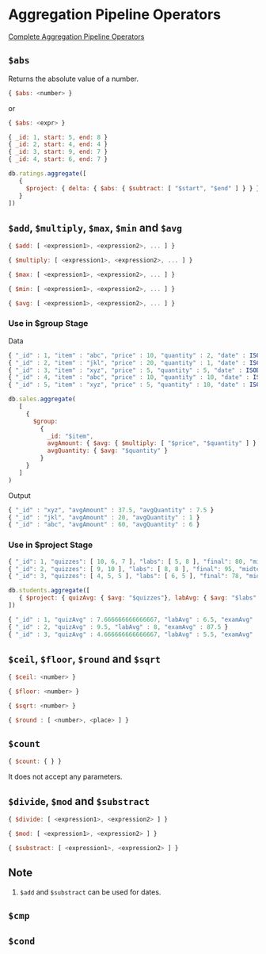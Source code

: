 # **Aggregation Pipeline Operators**

[Complete Aggregation Pipeline Operators](https://www.mongodb.com/docs/manual/reference/operator/aggregation/)

## **```$abs```**
Returns the absolute value of a number.

~~~js
{ $abs: <number> }
~~~
or
~~~js
{ $abs: <expr> }
~~~

~~~js
{ _id: 1, start: 5, end: 8 }
{ _id: 2, start: 4, end: 4 }
{ _id: 3, start: 9, end: 7 }
{ _id: 4, start: 6, end: 7 }
~~~

~~~js
db.ratings.aggregate([
   {
     $project: { delta: { $abs: { $subtract: [ "$start", "$end" ] } } }
   }
])
~~~

## **```$add```, ```$multiply```, ```$max```, ```$min``` and ```$avg```**

~~~js
{ $add: [ <expression1>, <expression2>, ... ] }
~~~

~~~js
{ $multiply: [ <expression1>, <expression2>, ... ] }
~~~

~~~js
{ $max: [ <expression1>, <expression2>, ... ] }
~~~

~~~js
{ $min: [ <expression1>, <expression2>, ... ] }
~~~

~~~js
{ $avg: [ <expression1>, <expression2>, ... ] }
~~~

### **Use in $group Stage**

Data
~~~js
{ "_id" : 1, "item" : "abc", "price" : 10, "quantity" : 2, "date" : ISODate("2014-01-01T08:00:00Z") }
{ "_id" : 2, "item" : "jkl", "price" : 20, "quantity" : 1, "date" : ISODate("2014-02-03T09:00:00Z") }
{ "_id" : 3, "item" : "xyz", "price" : 5, "quantity" : 5, "date" : ISODate("2014-02-03T09:05:00Z") }
{ "_id" : 4, "item" : "abc", "price" : 10, "quantity" : 10, "date" : ISODate("2014-02-15T08:00:00Z") }
{ "_id" : 5, "item" : "xyz", "price" : 5, "quantity" : 10, "date" : ISODate("2014-02-15T09:12:00Z") }
~~~

~~~js
db.sales.aggregate(
   [
     {
       $group:
         {
           _id: "$item",
           avgAmount: { $avg: { $multiply: [ "$price", "$quantity" ] } },
           avgQuantity: { $avg: "$quantity" }
         }
     }
   ]
)
~~~

Output

~~~js
{ "_id" : "xyz", "avgAmount" : 37.5, "avgQuantity" : 7.5 }
{ "_id" : "jkl", "avgAmount" : 20, "avgQuantity" : 1 }
{ "_id" : "abc", "avgAmount" : 60, "avgQuantity" : 6 }
~~~



### **Use in $project Stage**

~~~js
{ "_id": 1, "quizzes": [ 10, 6, 7 ], "labs": [ 5, 8 ], "final": 80, "midterm": 75 }
{ "_id": 2, "quizzes": [ 9, 10 ], "labs": [ 8, 8 ], "final": 95, "midterm": 80 }
{ "_id": 3, "quizzes": [ 4, 5, 5 ], "labs": [ 6, 5 ], "final": 78, "midterm": 70 }
~~~

~~~js
db.students.aggregate([
   { $project: { quizAvg: { $avg: "$quizzes"}, labAvg: { $avg: "$labs" }, examAvg: { $avg: [ "$final", "$midterm" ] } } }
])
~~~

~~~js
{ "_id" : 1, "quizAvg" : 7.666666666666667, "labAvg" : 6.5, "examAvg" : 77.5 }
{ "_id" : 2, "quizAvg" : 9.5, "labAvg" : 8, "examAvg" : 87.5 }
{ "_id" : 3, "quizAvg" : 4.666666666666667, "labAvg" : 5.5, "examAvg" : 74 }
~~~

## **```$ceil```, ```$floor```, ```$round``` and ```$sqrt```**


~~~js
{ $ceil: <number> }
~~~

~~~js
{ $floor: <number> }
~~~

~~~js
{ $sqrt: <number> }
~~~

~~~js
{ $round : [ <number>, <place> ] }
~~~

## **```$count```**

~~~js
{ $count: { } }
~~~

It does not accept any parameters.

## **```$divide```, ```$mod``` and ```$substract```**

~~~js
{ $divide: [ <expression1>, <expression2> ] }
~~~

~~~js
{ $mod: [ <expression1>, <expression2> ] }
~~~

~~~js
{ $substract: [ <expression1>, <expression2> ] }
~~~


## Note
1. ```$add``` and ```$substract``` can be used for dates. 

## **```$cmp```**

## **```$cond```**
